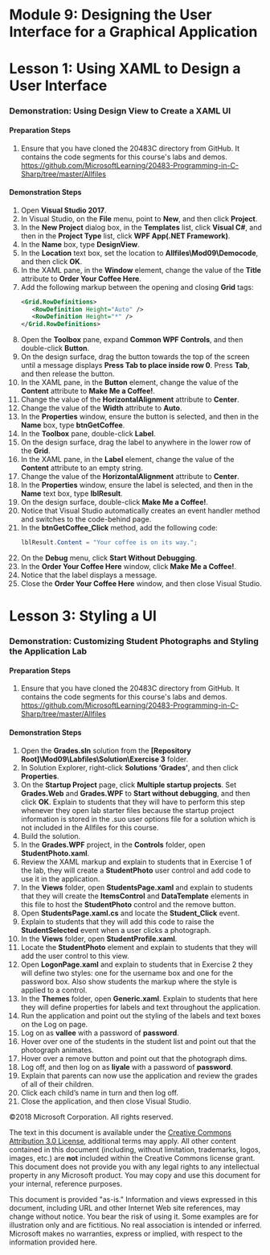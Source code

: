 # Module 9:  Designing the User Interface for a Graphical Application

# Lesson 1:  Using XAML to Design a User Interface

### Demonstration: Using Design View to Create a XAML UI

#### Preparation Steps

1. Ensure that you have cloned the 20483C directory from GitHub. It contains the code segments for this course's labs and demos. https://github.com/MicrosoftLearning/20483-Programming-in-C-Sharp/tree/master/Allfiles

#### Demonstration Steps

1.  Open **Visual Studio 2017**.
2.  In Visual Studio, on the **File** menu, point to **New**, and then click
    **Project**.
3.  In the **New Project** dialog box, in the **Templates** list, click **Visual
    C\#**, and then in the **Project Type** list, click **WPF App(.NET Framework)**.
4.  In the **Name** box, type **DesignView**.
5.  In the **Location** text box, set the location to **Allfiles\\Mod09\\Democode**,
    and then click **OK**.
6.  In the XAML pane, in the **Window** element, change the value of the
    **Title** attribute to **Order Your Coffee Here**.
7.  Add the following markup between the opening and closing **Grid** tags:
    ```xml
    <Grid.RowDefinitions>
       <RowDefinition Height="Auto" />
       <RowDefinition Height="*" />
    </Grid.RowDefinitions>
    ```
8.  Open the **Toolbox** pane, expand **Common WPF Controls**, and then
    double-click **Button**.
9.  On the design surface, drag the button towards the top of the screen until a
    message displays **Press Tab to place inside row 0**. Press **Tab**, and
    then release the button.
10.  In the XAML pane, in the **Button** element, change the value of the
    **Content** attribute to **Make Me a Coffee!**.
11.  Change the value of the **HorizontalAlignment** attribute to **Center**.
12.  Change the value of the **Width** attribute to **Auto**.
13.  In the **Properties** window, ensure the button is selected, and then in the
    **Name** box, type **btnGetCoffee**.
14.  In the **Toolbox** pane, double-click **Label**.
15.  On the design surface, drag the label to anywhere in the lower row of the
    **Grid**.
16.  In the XAML pane, in the **Label** element, change the value of the
    **Content** attribute to an empty string.
17. Change the value of the **HorizontalAlignment** attribute to **Center**.
18. In the **Properties** window, ensure the label is selected, and then in the
    **Name** text box, type **lblResult**.
19. On the design surface, double-click **Make Me a Coffee!**.
20. Notice that Visual Studio automatically creates an event handler method and
    switches to the code-behind page.
21. In the **btnGetCoffee_Click** method, add the following code:
    ```cs
    lblResult.Content = "Your coffee is on its way.";
    ```
22.  On the **Debug** menu, click **Start Without Debugging**.
23.  In the **Order Your Coffee Here** window, click **Make Me a Coffee!**.
24.  Notice that the label displays a message.
25.  Close the **Order Your Coffee Here** window, and then close Visual Studio.




# Lesson 3:  Styling a UI

### Demonstration: Customizing Student Photographs and Styling the Application Lab

#### Preparation Steps

1. Ensure that you have cloned the 20483C directory from GitHub. It contains the code segments for this course's labs and demos. https://github.com/MicrosoftLearning/20483-Programming-in-C-Sharp/tree/master/Allfiles

#### Demonstration Steps

1.  Open the **Grades.sln** solution from the
    **[Repository Root]\\Mod09\\Labfiles\\Solution\\Exercise 3** folder.
2.  In Solution Explorer, right-click **Solutions ‘Grades’**, and then click
    **Properties**.
3.  On the **Startup Project** page, click **Multiple startup projects**. Set
    **Grades.Web** and **Grades.WPF** to **Start without debugging**, and then
    click **OK**. Explain to students that they will have to perform this step
    whenever they open lab starter files because the startup project information
    is stored in the .suo user options file for a solution which is not included
    in the Allfiles for this course.
4.  Build the solution.
5.  In the **Grades.WPF** project, in the **Controls** folder, open
    **StudentPhoto.xaml**.
6.  Review the XAML markup and explain to students that in Exercise 1 of the
    lab, they will create a **StudentPhoto** user control and add code to use it
    in the application.
7.  In the **Views** folder, open **StudentsPage.xaml** and explain to students
    that they will create the **ItemsControl** and **DataTemplate** elements in
    this file to host the **StudentPhoto** control and the remove button.
8.  Open **StudentsPage.xaml.cs** and locate the **Student_Click** event.
9.  Explain to students that they will add this code to raise the
    **StudentSelected** event when a user clicks a photograph.
10. In the **Views** folder, open **StudentProfile.xaml**.
11. Locate the **StudentPhoto** element and explain to students that they will
    add the user control to this view.
12. Open **LogonPage.xaml** and explain to students that in Exercise 2 they will
    define two styles: one for the username box and one for the password box.
    Also show students the markup where the style is applied to a control.
13. In the **Themes** folder, open **Generic.xaml**. Explain to students that
    here they will define properties for labels and text throughout the
    application.
14. Run the application and point out the styling of the labels and text boxes
    on the Log on page.
15. Log on as **vallee** with a password of **password**.
16. Hover over one of the students in the student list and point out that the
    photograph animates.
17. Hover over a remove button and point out that the photograph dims.
18. Log off, and then log on as **liyale** with a password of **password**.
19. Explain that parents can now use the application and review the grades of
    all of their children.
20. Click each child’s name in turn and then log off.
21. Close the application, and then close Visual Studio.





©2018 Microsoft Corporation. All rights reserved.

The text in this document is available under the  [Creative Commons Attribution 3.0 License](https://creativecommons.org/licenses/by/3.0/legalcode), additional terms may apply. All other content contained in this document (including, without limitation, trademarks, logos, images, etc.) are  **not**  included within the Creative Commons license grant. This document does not provide you with any legal rights to any intellectual property in any Microsoft product. You may copy and use this document for your internal, reference purposes.

This document is provided &quot;as-is.&quot; Information and views expressed in this document, including URL and other Internet Web site references, may change without notice. You bear the risk of using it. Some examples are for illustration only and are fictitious. No real association is intended or inferred. Microsoft makes no warranties, express or implied, with respect to the information provided here.
